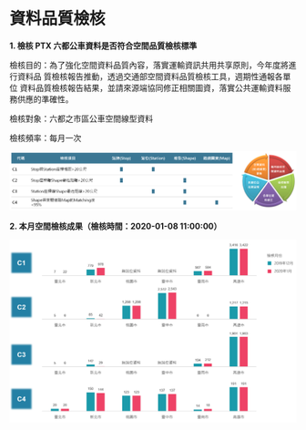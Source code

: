 # 資料品質檢核

**1. 檢核 PTX 六都公車資料是否符合空間品質檢核標準**

檢核目的：為了強化空間資料品質內容，落實運輸資訊共用共享原則，今年度將進行資料品 質檢核報告推動，透過交通部空間資料品質檢核工具，週期性通報各單位 資料品質檢核報告結果，並請來源端協同修正相關圖資，落實公共運輸資料服務供應的準確性。

檢核對象：六都之市區公車空間線型資料

檢核頻率：每月一次

![](.gitbook/assets/ptx-zi-liao-pin-zhi-zhuang-tai-1.png)

**2. 本月空間檢核成果（檢核時間：2020-01-08 11:00:00）**

![](.gitbook/assets/copy_2019_1201.png)


